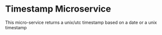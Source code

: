 # Timestamp Microservice

This micro-service returns a unix/utc timestamp based on a date or a unix timestamp
